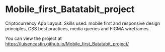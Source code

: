 # Mobile_first_Batatabit_project

Criptocurrency App Layout. Skills used: mobile first and responsive design principles, CSS best practices, media queries and FIGMA wireframes.

You can view the project at  https://luisencastin.github.io/Mobile_first_Batatabit_project/

